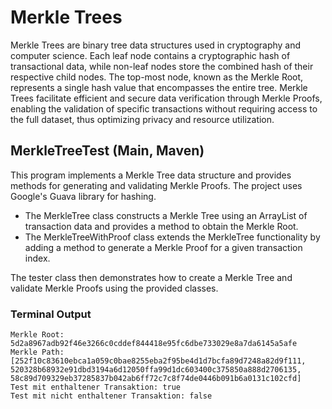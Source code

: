 # Merkle Trees

Merkle Trees are binary tree data structures used in cryptography and computer science. Each leaf node contains a cryptographic hash of transactional data, while non-leaf nodes store the combined hash of their respective child nodes. The top-most node, known as the Merkle Root, represents a single hash value that encompasses the entire tree. Merkle Trees facilitate efficient and secure data verification through Merkle Proofs, enabling the validation of specific transactions without requiring access to the full dataset, thus optimizing privacy and resource utilization.

## MerkleTreeTest (Main, Maven)

This program implements a Merkle Tree data structure and provides methods for generating and validating Merkle Proofs. The project uses Google's Guava library for hashing.

- The MerkleTree class constructs a Merkle Tree using an ArrayList of transaction data and provides a method to obtain the Merkle Root.
- The MerkleTreeWithProof class extends the MerkleTree functionality by adding a method to generate a Merkle Proof for a given transaction index.

The tester class then demonstrates how to create a Merkle Tree and validate Merkle Proofs using the provided classes.

### Terminal Output

```
Merkle Root: 5d2a8967adb92f46e3266c0cddef844418e95fc6dbe733029e8a7da6145a5afe
Merkle Path: [252f10c83610ebca1a059c0bae8255eba2f95be4d1d7bcfa89d7248a82d9f111, 520328b68932e91dbd3194a6d12050ffa99d1dc603400c375850a888d2706135, 58c89d709329eb37285837b042ab6ff72c7c8f74de0446b091b6a0131c102cfd]
Test mit enthaltener Transaktion: true
Test mit nicht enthaltener Transaktion: false
```
